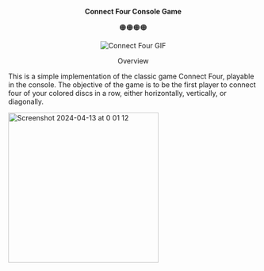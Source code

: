 <p align="center">
  <b>Connect Four Console Game</b>
</p>
<p align="center">
  🟠🟠🟠🟠
</p>

<p align="center">
  <img src="https://media.giphy.com/media/v1.Y2lkPTc5MGI3NjExd3M4dTRndmJzYTV6NGJzaDc1eXh5NG1mcWwxeG56MTY5ZjU3djVwdCZlcD12MV9pbnRlcm5hbF9naWZfYnlfaWQmY3Q9cw/1SDoMdbJh8YQqnvpO6/giphy.gif" alt="Connect Four GIF">
</p>

<p align="center">
Overview
</p>

This is a simple implementation of the classic game Connect Four, playable in the console. The objective of the game is to be the first player to connect four of your colored discs in a row, either horizontally, vertically, or diagonally.

<img width="303" alt="Screenshot 2024-04-13 at 0 01 12" src="https://github.com/loyordanova/small_console_projects/assets/122961637/6be02199-637c-42bd-9706-1bdb4c02eedb">

